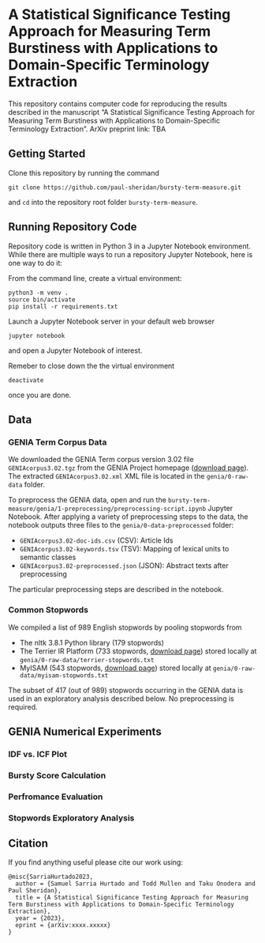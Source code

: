 # A Statistical Significance Testing Approach for Measuring Term Burstiness with Applications to Domain-Specific Terminology Extraction

This repository contains computer code for reproducing the results described in the manuscript “A Statistical Significance Testing Approach for Measuring Term Burstiness with Applications to Domain-Specific Terminology Extraction”. ArXiv preprint link: TBA

## Getting Started

Clone this repository by running the command
```
git clone https://github.com/paul-sheridan/bursty-term-measure.git
```
and `cd` into the repository root folder `bursty-term-measure`.

## Running Repository Code

Repository code is written in Python 3 in a Jupyter Notebook environment. While there are multiple ways to run a repository Jupyter Notebook, here is one way to do it:

From the command line, create a virtual environment:
```
python3 -m venv .
source bin/activate
pip install -r requirements.txt
```

Launch a Jupyter Notebook server in your default web browser
```
jupyter notebook
```
and open a Jupyter Notebook of interest.

Remeber to close down the the virtual environment
```
deactivate
```
once you are done.


## Data

### GENIA Term Corpus Data

We downloaded the GENIA Term corpus version 3.02 file `GENIAcorpus3.02.tgz` from the GENIA Project homepage ([download page](http://www.geniaproject.org/genia-corpus/term-corpus "GENIA Project Homepage")). The extracted `GENIAcorpus3.02.xml` XML file is located in the `genia/0-raw-data` folder.

To preprocess the GENIA data, open and run the `bursty-term-measure/genia/1-preprocessing/preprocessing-script.ipynb` Jupyter Notebook. After applying a variety of preprocessing steps to the data, the notebook outputs three files to the `genia/0-data-preprocessed` folder:

- `GENIAcorpus3.02-doc-ids.csv` (CSV): Article Ids
- `GENIAcorpus3.02-keywords.tsv` (TSV): Mapping of lexical units to semantic classes
- `GENIAcorpus3.02-preprocessed.json` (JSON): Abstract texts after preprocessing

The particular preprocessing steps are described in the notebook.

### Common Stopwords

We compiled a list of 989 English stopwords by pooling stopwords from

- The nltk 3.8.1 Python library (179 stopwords)
- The Terrier IR Platform (733 stopwords, [download page](https://www.kaggle.com/datasets/rowhitswami/stopwords?resource=download "Kaggle: All English Stopwords (700+)")) stored locally at `genia/0-raw-data/terrier-stopwords.txt` 
- MyISAM (543 stopwords, [download page](https://dev.mysql.com/doc/refman/8.0/en/fulltext-stopwords.html "12.9.4 Full-Text Stopwords: Stopwords for MyISAM Search Indexes")) stored locally at `genia/0-raw-data/myisam-stopwords.txt` 

The subset of 417 (out of 989) stopwords occurring in the GENIA data is used in an exploratory analysis described below. No preprocessing is required.

## GENIA Numerical Experiments

### IDF vs. ICF Plot

### Bursty Score Calculation

### Perfromance Evaluation

### Stopwords Exploratory Analysis

## Citation
If you find anything useful please cite our work using:
```
@misc{SarriaHurtado2023,
  author = {Samuel Sarria Hurtado and Todd Mullen and Taku Onodera and Paul Sheridan},
  title = {A Statistical Significance Testing Approach for Measuring Term Burstiness with Applications to Domain-Specific Terminology Extraction},
  year = {2023},
  eprint = {arXiv:xxxx.xxxxx}
}
```
